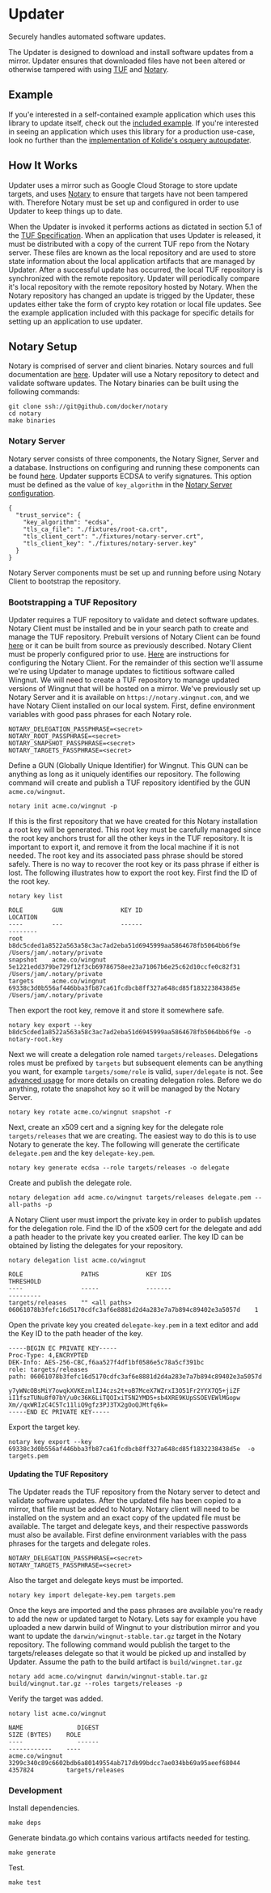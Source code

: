 # Updater

Securely handles automated software updates.

The Updater is designed to download and install software updates from a mirror. Updater ensures that downloaded files have not been altered or otherwise tampered with using [TUF](https://github.com/theupdateframework/tuf/blob/develop/docs/tuf-spec.txt) and  [Notary](https://github.com/docker/notary).

## Example

If you'e interested in a self-contained example application which uses this library to update itself, check out the [included example](./example/cmd/README.md). If you're interested in seeing an application which uses this library for a production use-case, look no further than the [implementation of Kolide's osquery autoupdater](https://github.com/kolide/launcher/blob/master/autoupdate/autoupdate.go).

## How It Works

Updater uses a mirror such as Google Cloud Storage to store update targets, and uses [Notary](https://github.com/docker/notary) to ensure that targets have not been tampered with. Therefore Notary must be set up and configured in order to use Updater to keep things up to date.

When the Updater is invoked it performs actions as dictated in section 5.1 of the [TUF Specification](https://github.com/theupdateframework/tuf/blob/develop/docs/tuf-spec.txt). When an application that uses Updater is released, it must be distributed with a copy of the current TUF repo from the Notary server.  These files are known as the local repository and are used to store state information about the local application artifacts that are managed by Updater. After a successful update has occurred, the local TUF repository is synchronized with the remote repository. Updater will periodically compare it's local repository with the remote repository hosted by Notary.  When the Notary repository has changed an update is trigged by the Updater, these updates either take the form of crypto key rotation or local file updates. See the example application included with this package for specific details for setting up an application to use updater.

## Notary Setup

Notary is comprised of server and client binaries. Notary sources and full documentation are [here](https://github.com/docker/notary).  Updater will use a Notary repository to detect and validate software updates. The Notary binaries can be built using the following commands:

```
git clone ssh://git@github.com/docker/notary
cd notary
make binaries
```

### Notary Server

 Notary server consists of three components, the Notary Signer, Server and a database.  Instructions on configuring and running these components can be found [here](https://github.com/docker/notary/blob/master/docs/running_a_service.md).  Updater supports ECDSA to verify signatures.  This option must be defined as the value of `key_algorithm` in the [Notary Server configuration](https://github.com/docker/notary/blob/master/docs/reference/server-config.md).

 ```
 {
   "trust_service": {
     "key_algorithm": "ecdsa",
     "tls_ca_file": "./fixtures/root-ca.crt",
     "tls_client_cert": "./fixtures/notary-server.crt",
     "tls_client_key": "./fixtures/notary-server.key"
   }
 }
 ```

 Notary Server components must be set up and running before using Notary Client to bootstrap the repository.

### Bootstrapping a TUF Repository

Updater requires a TUF repository to validate and detect software updates. Notary Client must be installed and be in your search path to create and manage the TUF repository. Prebuilt versions of Notary Client can be found [here](https://github.com/docker/notary/releases) or it can be built from source as previously described. Notary Client must be properly configured prior to use. [Here](https://github.com/docker/notary/blob/master/docs/reference/client-config.md) are instructions for configuring the Notary Client. For the remainder of this section we'll assume we're using Updater to manage updates to fictitious software called Wingnut.  We will need to create a TUF repository to manage updated versions of Wingnut that will be hosted on a mirror.  We've previously set up Notary Server and it is available on `https://notary.wingnut.com`, and we have Notary Client installed on our local system.  First, define environment variables with good pass phrases for each Notary role.

```
NOTARY_DELEGATION_PASSPHRASE=<secret>
NOTARY_ROOT_PASSPHRASE=<secret>
NOTARY_SNAPSHOT_PASSPHRASE=<secret>
NOTARY_TARGETS_PASSPHRASE=<secret>
```

Define a GUN (Globally Unique Identifier) for Wingnut.  This GUN can be anything as long as it uniquely identifies our repository.  The following command will create and publish a TUF repository identified by the GUN `acme.co/wingnut`.

```
notary init acme.co/wingnut -p
```

If this is the first repository that we have created for this Notary installation a root key will be generated. This root key must be carefully managed since the root key anchors trust for all the other keys in the TUF repository. It is important to export it, and remove it from the local machine if it is not needed. The root key and its associated pass phrase should be stored safely. There is no way to recover the root key or its pass phrase if either is lost.  The following illustrates how to export the root key. First find the ID of the root key.

```
notary key list

ROLE        GUN                KEY ID                                                              LOCATION
----        ---                ------                                                              --------
root                           b8dc5cded1a8522a563a58c3ac7ad2eba51d6945999aa5864678fb5064bb6f9e    /Users/jam/.notary/private
snapshot    acme.co/wingnut    5e1221edd379be729f12f3cb69786758ee23a71067b6e25c62d10ccfe0c82f31    /Users/jam/.notary/private
targets     acme.co/wingnut    69338c3d0b556af446bba3fb87ca61fcdbcb8ff327a648cd85f1832238438d5e    /Users/jam/.notary/private
```

Then export the root key, remove it and store it somewhere safe.

```
notary key export --key b8dc5cded1a8522a563a58c3ac7ad2eba51d6945999aa5864678fb5064bb6f9e -o notary-root.key
```

Next we will create a delegation role named `targets/releases`. Delegations roles must be prefixed by `targets` but subsequent elements can be anything you want, for example `targets/some/role` is valid, `super/delegate` is not. See [advanced usage](https://github.com/docker/notary/blob/master/docs/advanced_usage.md) for more details on creating delegation roles.  Before we do anything, rotate the snapshot key so it will be managed by the Notary Server.

```
notary key rotate acme.co/wingnut snapshot -r
```

Next, create an x509 cert and a signing key for the delegate role `targets/releases` that we are creating. The easiest way to do this is to use Notary to generate the key. The following will generate the certificate `delegate.pem` and the key `delegate-key.pem`.

```
notary key generate ecdsa --role targets/releases -o delegate
```

Create and publish the delegate role.

```
notary delegation add acme.co/wingnut targets/releases delegate.pem --all-paths -p
```

A Notary Client user must import the private key in order to publish updates for the delegation role. Find the ID of the x509 cert for the delegate and add a path header to the private key you created earlier.  The key ID can be obtained by listing the delegates for your repository.

```
notary delegation list acme.co/wingnut

ROLE                PATHS             KEY IDS                                                             THRESHOLD
----                -----             -------                                                             ---------
targets/releases    "" <all paths>    06061078b3fefc16d5170cdfc3af6e8881d2d4a283e7a7b894c89402e3a5057d    1
```

Open the private key you created `delegate-key.pem` in a text editor and add the Key ID to the path header of the key.

```
-----BEGIN EC PRIVATE KEY-----
Proc-Type: 4,ENCRYPTED
DEK-Info: AES-256-CBC,f6aa527f4df1bf0586e5c78a5cf391bc
role: targets/releases
path: 06061078b3fefc16d5170cdfc3af6e8881d2d4a283e7a7b894c89402e3a5057d

y7yWNcOBsMiY7owqkXVKEzmlIJ4czs2t+oB7MceX7WZrxI3O51Fr2YYX7Q5+jiZF
iI1fszTUNu8f07bY/u0c36K6LiTQOIxiT5N2YMD5+sb4XRE9KUpSSOEVEWlMGopw
Xm//qxWRIzC4C5Tc11liQ9gfz3PJ3TX2gOoQJMtfq6k=
-----END EC PRIVATE KEY-----
```

Export the target key.

```
notary key export --key  69338c3d0b556af446bba3fb87ca61fcdbcb8ff327a648cd85f1832238438d5e  -o targets.pem
```

#### Updating the TUF Repository

The Updater reads the TUF repository from the Notary server to detect and validate software updates.  After the updated file has been copied to a mirror, that file must be added to Notary.  Notary client will need to be installed on the system and an exact copy of the updated file must be available.  The target and delegate keys, and their respective passwords must also be available.  First define environment variables with the pass phrases for the targets and delegate roles.

```
NOTARY_DELEGATION_PASSPHRASE=<secret>
NOTARY_TARGETS_PASSPHRASE=<secret>
```

Also the target and delegate keys must be imported.

```
notary key import delegate-key.pem targets.pem
```

Once the keys are imported and the pass phrases are available you're ready to add the new or updated target to Notary. Lets say for example you have uploaded a new darwin build of Wingnut to your distribution mirror and you want to update the `darwin/wingnut-stable.tar.gz` target in the Notary repository. The following command would publish the target to the targets/releases delegate so that it would be picked up and installed by Updater. Assume the path to the build artifact is `build/wingnet.tar.gz`

```
notary add acme.co/wingnut darwin/wingnut-stable.tar.gz build/wingnut.tar.gz --roles targets/releases -p
```

Verify the target was added.

```
notary list acme.co/wingnut

NAME               DIGEST                                                              SIZE (BYTES)    ROLE
----               ------                                                              ------------    ----
acme.co/wingnut    3299c340c89c6602bdb6a80149554ab717db99bdcc7ae034bb69a95aeef68044    4357824         targets/releases
```

### Development

Install dependencies.

```
make deps
```

Generate bindata.go which contains various artifacts needed for testing.

```
make generate
```

Test.

```
make test
```
